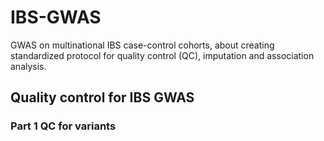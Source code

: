 # IBS-GWAS
GWAS on multinational IBS case-control cohorts, about creating standardized protocol for quality control (QC), imputation and association analysis.

## Quality control for IBS GWAS

### Part 1 QC for variants
